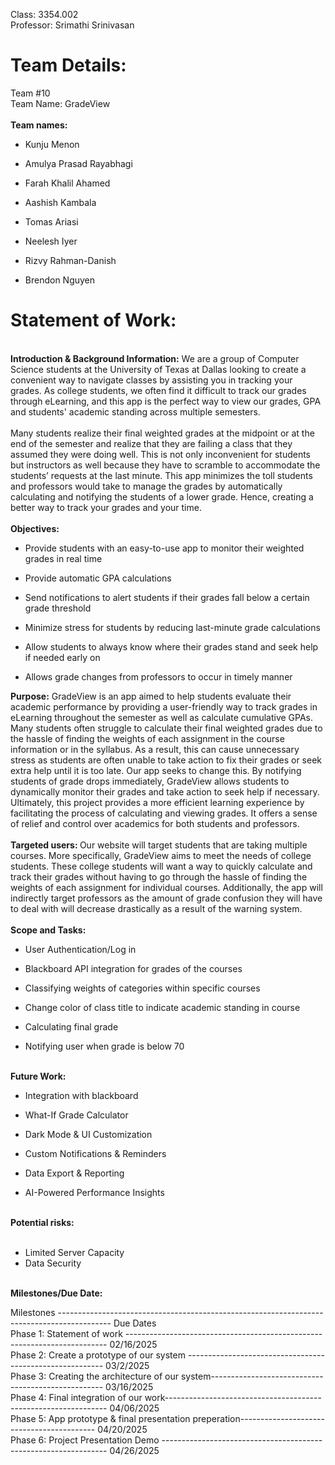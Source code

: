 Class: 3354.002 </br>
Professor: Srimathi Srinivasan

<h1>Team Details:</h1>
Team #10 </br>
Team Name:  GradeView </br></br>
<b>Team names:</b>

- Kunju Menon

- Amulya Prasad Rayabhagi

- Farah Khalil Ahamed

- Aashish Kambala

- Tomas Ariasi

- Neelesh Iyer

- Rizvy Rahman-Danish

- Brendon Nguyen

<h1>Statement of Work:</h1>  </br>
<b>Introduction & Background Information:</b> 
We are a group of Computer Science students at the University of Texas at Dallas looking to create a convenient way to navigate classes by assisting you in tracking your grades. As college students, we often find it difficult to track our grades through eLearning, and this app is the perfect way to view our grades, GPA and students' academic standing across multiple semesters.  
</br></br>
Many students realize their final weighted grades at the midpoint or at the end of the semester and realize that they are failing a class that they assumed they were doing well. This is not only inconvenient for students but instructors as well because they have to scramble to accommodate the students’ requests at the last minute. This app minimizes the toll students and professors would take to manage the grades by automatically calculating and notifying the students of a lower grade. Hence, creating a better way to track your grades and your time.  
</br></br>
<b>Objectives:</b>

- Provide students with an easy-to-use app to monitor their weighted grades in real time  

- Provide automatic GPA calculations  

- Send notifications to alert students if their grades fall below a certain grade threshold  

- Minimize stress for students by reducing last-minute grade calculations  

- Allow students to always know where their grades stand and seek help if needed early on  

- Allows grade changes from professors to occur in timely manner 

<b>Purpose:</b>
GradeView is an app aimed to help students evaluate their academic performance by providing a user-friendly way to track grades in eLearning throughout the semester as well as calculate cumulative GPAs. Many students often struggle to calculate their final weighted grades due to the hassle of finding the weights of each assignment in the course information or in the syllabus. As a result, this can cause unnecessary stress as students are often unable to take action to fix their grades or seek extra help until it is too late. Our app seeks to change this. By notifying students of grade drops immediately, GradeView allows students to dynamically monitor their grades and take action to seek help if necessary. Ultimately, this project provides a more efficient learning experience by facilitating the process of calculating and viewing grades. It offers a sense of relief and control over academics for both students and professors. 
</br></br>
<b>Targeted users: </b>
Our website will target students that are taking multiple courses. More specifically, GradeView aims to meet the needs of college students. These college students will want a way to quickly calculate and track their grades without having to go through the hassle of finding the weights of each assignment for individual courses. Additionally, the app will indirectly target professors as the amount of grade confusion they will have to deal with will decrease drastically as a result of the warning system.  
</br>
<b>Scope and Tasks:</b>
- User Authentication/Log in 

- Blackboard API integration for grades of the courses 

- Classifying weights of categories within specific courses 

- Change color of class title to indicate academic standing in course 

- Calculating final grade 

- Notifying user when grade is below 70
</br>
  <b>Future Work:</b> </br>

- Integration with blackboard
  
- What-If Grade Calculator 

- Dark Mode & UI Customization 

- Custom Notifications & Reminders 

- Data Export & Reporting 

- AI-Powered Performance Insights
</br>
<b>Potential risks: </b> </br></br>

- Limited Server Capacity
- Data Security
</br>
<b>Milestones/Due Date: </b>
</br>
  
Milestones -------------------------------------------------------------------------------------------  Due Dates  </br>
Phase 1: Statement of work ------------------------------------------------------------------------- 02/16/2025 </br>
Phase 2: Create a prototype of our system --------------------------------------------------------- 03/2/2025 </br>
Phase 3: Creating the architecture of our system--------------------------------------------------- 03/16/2025 </br>
Phase 4: Final integration of our work--------------------------------------------------------------- 04/06/2025 </br>
Phase 5: App prototype & final presentation preperation------------------------------------------ 04/20/2025 </br>
Phase 6: Project Presentation Demo ---------------------------------------------------------------- 04/26/2025 </br>





